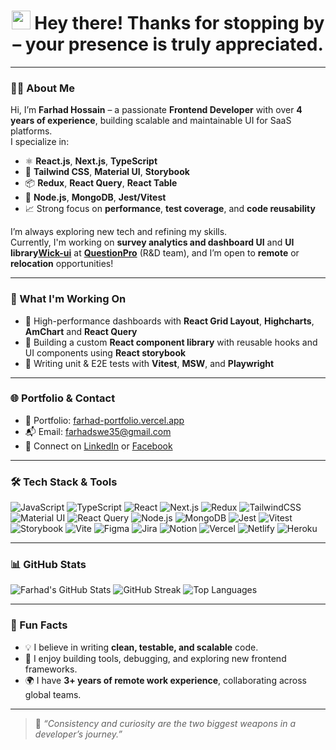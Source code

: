 <h1 align="center">
  <img src="https://emojis.slackmojis.com/emojis/images/1531849430/4246/blob-sunglasses.gif" width="30"/>
  Hey there! Thanks for stopping by – your presence is truly appreciated.
</h1>

---

### 🧑‍💻 About Me

Hi, I’m **Farhad Hossain** – a passionate **Frontend Developer** with over **4 years of experience**, building scalable and maintainable UI for SaaS platforms.  
I specialize in:

- ⚛️ **React.js**, **Next.js**, **TypeScript**
- 🎨 **Tailwind CSS**, **Material UI**, **Storybook**
- 📦 **Redux**, **React Query**, **React Table**
- 🔧 **Node.js**, **MongoDB**, **Jest/Vitest**
- 📈 Strong focus on **performance**, **test coverage**, and **code reusability**

I’m always exploring new tech and refining my skills.  
Currently, I'm working on **survey analytics and dashboard UI** and **UI library**[**Wick-ui**](https://wick-ui-lib.pages.dev/) at [**QuestionPro**](https://www.questionpro.com/) (R&D team), and I’m open to **remote** or **relocation** opportunities!

---

### 🚀 What I'm Working On

- 🔭 High-performance dashboards with **React Grid Layout**, **Highcharts**, **AmChart** and **React Query**
- 🔁 Building a custom **React component library** with reusable hooks and UI components using **React storybook**
- 🧪 Writing unit & E2E tests with **Vitest**, **MSW**, and **Playwright**

---

### 🌐 Portfolio & Contact

- 🧠 Portfolio: [farhad-portfolio.vercel.app](https://farhad-portfolio.vercel.app)
- 📬 Email: [farhadswe35@gmail.com](mailto:farhadswe35@gmail.com)
- 🤝 Connect on [LinkedIn](https://www.linkedin.com/in/farhad16/) or [Facebook](https://facebook.com/farhad.hossain.swe)

---

### 🛠 Tech Stack & Tools

![JavaScript](https://img.shields.io/badge/JavaScript-F7DF1E?style=flat-square&logo=javascript&logoColor=black)
![TypeScript](https://img.shields.io/badge/TypeScript-007ACC?style=flat-square&logo=typescript&logoColor=white)
![React](https://img.shields.io/badge/React-0081CB?style=flat-square&logo=react&logoColor=61DAFB)
![Next.js](https://img.shields.io/badge/Next.js-000000?style=flat-square&logo=next.js&logoColor=white)
![Redux](https://img.shields.io/badge/Redux-764ABC?style=flat-square&logo=redux&logoColor=white)
![TailwindCSS](https://img.shields.io/badge/TailwindCSS-38B2AC?style=flat-square&logo=tailwind-css&logoColor=white)
![Material UI](https://img.shields.io/badge/MUI-007FFF?style=flat-square&logo=mui&logoColor=white)
![React Query](https://img.shields.io/badge/React_Query-FF4154?style=flat-square&logo=reactquery&logoColor=white)
![Node.js](https://img.shields.io/badge/Node.js-43853D?style=flat-square&logo=node.js&logoColor=white)
![MongoDB](https://img.shields.io/badge/MongoDB-4DB33D?style=flat-square&logo=mongodb&logoColor=white)
![Jest](https://img.shields.io/badge/Jest-C21325?style=flat-square&logo=jest&logoColor=white)
![Vitest](https://img.shields.io/badge/Vitest-6E9F18?style=flat-square&logo=vitest&logoColor=white)
![Storybook](https://img.shields.io/badge/Storybook-FF4785?style=flat-square&logo=storybook&logoColor=white)
![Vite](https://img.shields.io/badge/Vite-646CFF?style=flat-square&logo=vite&logoColor=white)
![Figma](https://img.shields.io/badge/Figma-FF7262?style=flat-square&logo=figma&logoColor=white)
![Jira](https://img.shields.io/badge/Jira-0052CC?style=flat-square&logo=jira&logoColor=white)
![Notion](https://img.shields.io/badge/Notion-000000?style=flat-square&logo=notion&logoColor=white)
![Vercel](https://img.shields.io/badge/Vercel-000000?style=flat-square&logo=vercel&logoColor=white)
![Netlify](https://img.shields.io/badge/Netlify-00C7B7?style=flat-square&logo=netlify&logoColor=white)
![Heroku](https://img.shields.io/badge/Heroku-430098?style=flat-square&logo=heroku&logoColor=white)

---

### 📊 GitHub Stats

![Farhad's GitHub Stats](https://github-readme-stats.vercel.app/api?username=Farhad16&theme=darcula&show_icons=true&hide_border=true&count_private=true)
![GitHub Streak](https://github-readme-streak-stats.herokuapp.com/?user=Farhad16&theme=darcula&hide_border=true)
![Top Languages](https://github-readme-stats.vercel.app/api/top-langs/?username=Farhad16&theme=darcula&hide_border=true&layout=compact)

---

### 🤔 Fun Facts

- 💡 I believe in writing **clean, testable, and scalable** code.
- 🧪 I enjoy building tools, debugging, and exploring new frontend frameworks.
- 🌍 I have **3+ years of remote work experience**, collaborating across global teams.

---

> 📌 _“Consistency and curiosity are the two biggest weapons in a developer’s journey.”_

